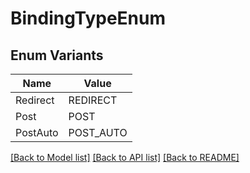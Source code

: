 # BindingTypeEnum

## Enum Variants

| Name | Value |
|---- | -----|
| Redirect | REDIRECT |
| Post | POST |
| PostAuto | POST_AUTO |


[[Back to Model list]](../README.md#documentation-for-models) [[Back to API list]](../README.md#documentation-for-api-endpoints) [[Back to README]](../README.md)


